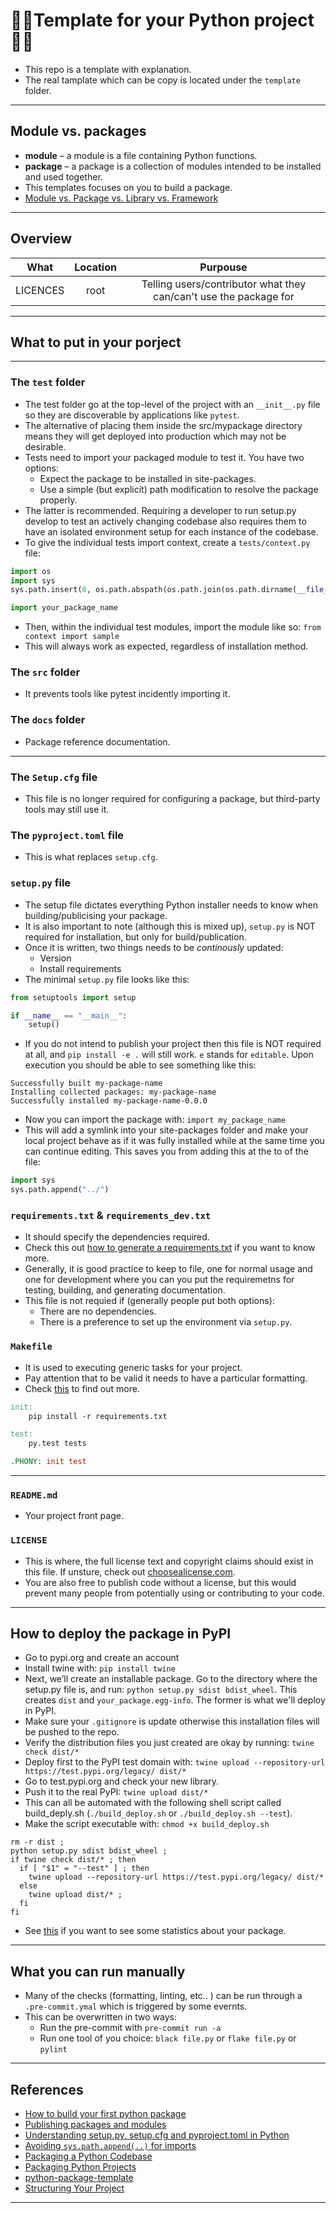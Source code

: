 # 🐍📝Template for your Python project🐍📝
- This repo is a template with explanation.
- The real tamplate which can be copy is located under the `template` folder.
***

## Module vs. packages
- **module** – a module is a file containing Python functions.
- **package** – a package is a collection of modules intended to be installed and used together.
- This templates focuses on you to build a package.
- [Module vs. Package vs. Library vs. Framework](https://github.com/kyaiooiayk/Awesome-Python-Programming-Notes/blob/main/tutorials/modules_packages_libraries_frameworks.md)
***

## Overview
| What | Location | Purpouse |
| :-: | :-: | :-: |
| LICENCES | root | Telling users/contributor what they can/can't use the package for |
***

## What to put in your porject
***

### The `test` folder
- The test folder go at the top-level of the project with an `__init__.py` file so they are discoverable by applications like `pytest`.
- The alternative of placing them inside the src/mypackage directory means they will get deployed into production which may not be desirable.
- Tests need to import your packaged module to test it. You have two options:
    - Expect the package to be installed in site-packages.
    - Use a simple (but explicit) path modification to resolve the package properly.
- The latter is recommended. Requiring a developer to run setup.py develop to test an actively changing codebase also requires them to have an isolated environment setup for each instance of the codebase.
- To give the individual tests import context, create a `tests/context.py` file:
```python
import os
import sys
sys.path.insert(0, os.path.abspath(os.path.join(os.path.dirname(__file__), 'path_to_your_package')))

import your_package_name
```
- Then, within the individual test modules, import the module like so: `from context import sample`
- This will always work as expected, regardless of installation method.

### The `src` folder
- It prevents tools like pytest incidently importing it.

### The `docs` folder
- Package reference documentation.

***

### The `Setup.cfg` file
- This file is no longer required for configuring a package, but third-party tools may still use it. 

### The `pyproject.toml` file
- This is what replaces `setup.cfg`.

### `setup.py` file
- The setup file dictates everything Python installer needs to know when building/publicising your package.
- It is also important to note (although this is mixed up), `setup.py` is NOT required for installation, but only for build/publication.
- Once it is written, two things needs to be *continously* updated:
    - Version
    - Install requirements
- The minimal `setup.py` file looks like this:
```python
from setuptools import setup

if __name__ == "__main__":
    setup()
```
- If you do not intend to publish your project then this file is NOT required at all, and `pip install -e .` will still work. `e` stands for `editable`. Upon execution you should be able to see something like this:
```shell
Successfully built my-package-name
Installing collected packages: my-package-name
Successfully installed my-package-name-0.0.0
```
- Now you can import the package with: `import my_package_name`
- This will add a symlink into your site-packages folder and make your local project behave as if it was fully installed while at the same time you can continue editing. This saves you from adding this at the to of the file:
```python
import sys
sys.path.append("../")
```
### `requirements.txt` & `requirements_dev.txt`
- It should specify the dependencies required.
- Check this out [how to generate a requirements.txt](https://github.com/kyaiooiayk/Awesome-Python-Programming-Notes/blob/main/tutorials/requirements.md) if you want to know more.
- Generally, it is good practice to keep to file, one for normal usage and one for development where you can you put the requiremetns for testing, building, and generating documentation.
- This file is not requied if (generally people put both options):
    - There are no dependencies.
    - There is a preference to set up the environment via `setup.py`.

### `Makefile`
- It is used to executing generic tasks for your project.
- Pay attention that to be valid it needs to have a particular formatting.
- Check [this](https://github.com/kyaiooiayk/Awesome-Python-Programming-Notes/tree/main/tutorials/makefile/example_1) to find out more.
```Makefile
init:
    pip install -r requirements.txt

test:
    py.test tests

.PHONY: init test
```
***

###  `README.md`
- Your project front page.

###  `LICENSE`
- This is where, the full license text and copyright claims should exist in this file. If unsture, check out [choosealicense.com](https://choosealicense.com/).
- You are also free to publish code without a license, but this would prevent many people from potentially using or contributing to your code.
***

## How to deploy the package in PyPI
- Go to pypi.org and create an account
- Install twine with: `pip install twine`
- Next, we’ll create an installable package. Go to the directory where the setup.py file is, and run: `python setup.py sdist bdist_wheel`. This creates `dist` and `your_package.egg-info`. The former is what we'll deploy in PyPI.
- Make sure your `.gitignore` is update otherwise this installation files will be pushed to the repo.
- Verify the distribution files you just created are okay by running: `twine check dist/*`
- Deploy first to the PyPI test domain with: `twine upload --repository-url https://test.pypi.org/legacy/ dist/*`
- Go to test.pypi.org and check your new library.
- Push it to the real PyPI: `twine upload dist/*`
- This can all be automated with the following shell script called build_deply.sh (`./build_deploy.sh` or `./build_deploy.sh --test`).
- Make the script executable with: `chmod +x build_deploy.sh`
```shell
rm -r dist ;
python setup.py sdist bdist_wheel ;
if twine check dist/* ; then
  if [ "$1" = "--test" ] ; then
    twine upload --repository-url https://test.pypi.org/legacy/ dist/*
  else
    twine upload dist/* ;
  fi
fi
```
- See [this](https://pypistats.org/search/pyde) if you want to see some statistics about your package.
***

## What you can run manually
- Many of the checks (formatting, linting, etc.. ) can be run through a `.pre-commit.ymal` which is triggered by some evernts.
- This can be overwritten in two ways:
    - Run the pre-commit with `pre-commit run -a`
    - Run one tool of you choice: `black file.py` or `flake file.py` or `pylint`
***

## References
- [How to build your first python package](https://towardsdatascience.com/how-to-build-your-first-python-package-6a00b02635c9)
- [Publishing packages and modules](https://packaging.python.org/en/latest/guides/distributing-packages-using-setuptools/)
- [Understanding setup.py, setup.cfg and pyproject.toml in Python](https://ianhopkinson.org.uk/2022/02/understanding-setup-py-setup-cfg-and-pyproject-toml-in-python/)
- [Avoiding `sys.path.append(..)` for imports](https://stackoverflow.com/questions/68033795/avoiding-sys-path-append-for-imports)
- [Packaging a Python Codebase](https://madewithml.com/courses/mlops/packaging/)
- [Packaging Python Projects](https://packaging.python.org/en/latest/tutorials/packaging-projects/)
- [python-package-template](https://github.com/TezRomacH/python-package-template)
- [Structuring Your Project](https://docs.python-guide.org/writing/structure/)
***
